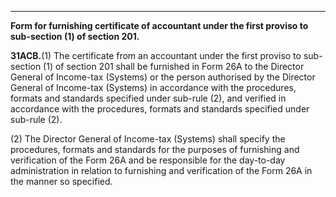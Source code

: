 ****

**Form for furnishing certificate of accountant under the first proviso to sub-section (1) of section 201.**

**31ACB.**(1) The certificate from an accountant under the first proviso to sub-section (1) of section 201 shall be furnished in Form 26A to the Director General of Income-tax (Systems) or the person authorised by the Director General of Income-tax (Systems) in accordance with the procedures, formats and standards specified under sub-rule (2), and verified in accordance with the procedures, formats and standards specified under sub-rule (2).

(2) The Director General of Income-tax (Systems) shall specify the procedures, formats and standards for the purposes of furnishing and verification of the Form 26A and be responsible for the day-to-day administration in relation to furnishing and verification of the Form 26A in the manner so specified.